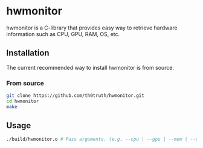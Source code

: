 # **hwmonitor**

hwmonitor is a C-library that provides easy way to retrieve hardware information such as CPU, GPU, RAM, OS, etc.

## **Installation**

The current recommended way to install hwmonitor is from source.

### **From source**

```bash
git clone https://github.com/th0truth/hwmonitor.git 
cd hwmonitor
make
```

## **Usage**

```bash
./build/hwmonitor.o # Pass arguments. (e.g. --cpu | --gpu | --mem | --os |etc.)
```
